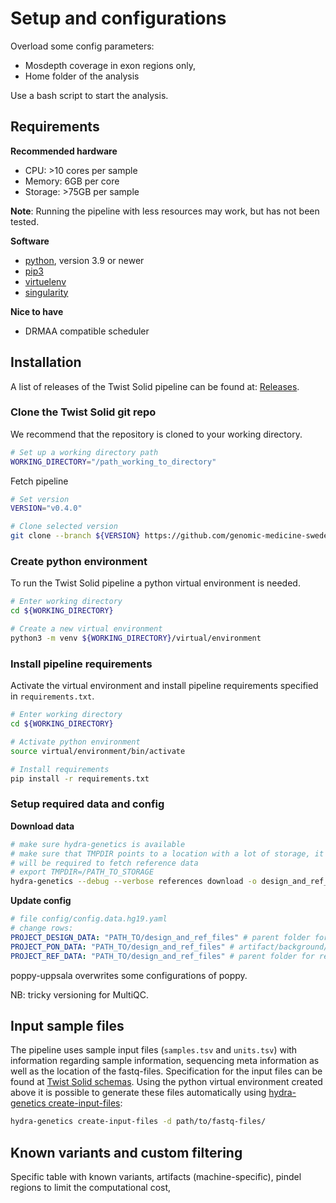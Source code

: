 # Setup and configurations

Overload some config parameters: 
- Mosdepth coverage in exon regions only,
- Home folder of the analysis

Use a bash script to start the analysis.

## Requirements
**Recommended hardware**

- CPU: >10 cores per sample
- Memory: 6GB per core
- Storage: >75GB per sample

**Note**: Running the pipeline with less resources may work, but has not been tested.

**Software**

- [python](https://www.python.org/), version 3.9 or newer
- [pip3](https://pypi.org/project/pip/)
- [virtuelenv](https://docs.python.org/3/library/venv.html)
- [singularity](https://docs.sylabs.io/guides/3.5/user-guide/introduction.html)

**Nice to have**

- DRMAA compatible scheduler

## Installation
A list of releases of the Twist Solid pipeline can be found at: [Releases](https://github.com/genomic-medicine-sweden/Twist_Solid/releases).

### Clone the Twist Solid git repo
We recommend that the repository is cloned to your working directory. 
```bash
# Set up a working directory path
WORKING_DIRECTORY="/path_working_to_directory"
```

Fetch pipeline
```bash
# Set version
VERSION="v0.4.0"

# Clone selected version
git clone --branch ${VERSION} https://github.com/genomic-medicine-sweden/Twist_Solid.git ${WORKING_DIRECTORY}
```

### Create python environment
To run the Twist Solid pipeline a python virtual environment is needed.
```bash
# Enter working directory
cd ${WORKING_DIRECTORY}

# Create a new virtual environment
python3 -m venv ${WORKING_DIRECTORY}/virtual/environment
```

### Install pipeline requirements
Activate the virtual environment and install pipeline requirements specified in `requirements.txt`.
```bash
# Enter working directory
cd ${WORKING_DIRECTORY}

# Activate python environment
source virtual/environment/bin/activate

# Install requirements
pip install -r requirements.txt
```

### Setup required data and config

**Download data**
```bash
# make sure hydra-genetics is available
# make sure that TMPDIR points to a location with a lot of storage, it
# will be required to fetch reference data
# export TMPDIR=/PATH_TO_STORAGE
hydra-genetics --debug --verbose references download -o design_and_ref_files  -v config/references/references.hg19.yaml -v config/references/design_files.hg19.yaml -v config/references/nextseq.hg19.pon.yaml
```

**Update config**
```yaml 
# file config/config.data.hg19.yaml
# change rows:
PROJECT_DESIGN_DATA: "PATH_TO/design_and_ref_files" # parent folder for GMS560 design, ex GMS560/design
PROJECT_PON_DATA: "PATH_TO/design_and_ref_files" # artifact/background/PoN, ex GMS560/PoN
PROJECT_REF_DATA: "PATH_TO/design_and_ref_files" # parent folder for ref_data, ex ref_data/hg19
```

poppy-uppsala overwrites some configurations of poppy.

NB: tricky versioning for MultiQC.

## Input sample files
The pipeline uses sample input files (`samples.tsv` and `units.tsv`) with information regarding sample information, sequencing meta information as well as the location of the fastq-files. Specification for the input files can be found at [Twist Solid schemas](https://github.com/genomic-medicine-sweden/Twist_Solid/blob/develop/workflow/schemas/). Using the python virtual environment created above it is possible to generate these files automatically using [hydra-genetics create-input-files](https://hydra-genetics.readthedocs.io/en/latest/run_pipeline/create_sample_files/):
```bash
hydra-genetics create-input-files -d path/to/fastq-files/
```

## Known variants and custom filtering
Specific table with known variants, artifacts (machine-specific), pindel regions to limit the computational cost,
